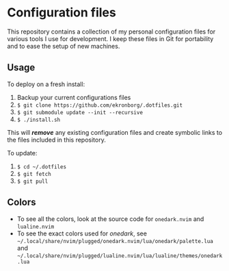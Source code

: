 # Configuration files

This repository contains a collection of my personal configuration files for various tools I use for development. I keep these files in  Git for portability and to ease the setup of new machines.

## Usage

To deploy on a fresh install:

1. Backup your current configurations files
2. `$ git clone https://github.com/ekronborg/.dotfiles.git`
3. `$ git submodule update --init --recursive`
4. `$ ./install.sh`

This will ***remove*** any existing configuration files and create symbolic links to the files included in this repository.

To update:

1. `$ cd ~/.dotfiles`
2. `$ git fetch`
3. `$ git pull`

## Colors
- To see all the colors, look at the source code for `onedark.nvim` and `lualine.nvim`
- To see the exact colors used for _onedark_, see `~/.local/share/nvim/plugged/onedark.nvim/lua/onedark/palette.lua` and
    `~/.local/share/nvim/plugged/lualine.nvim/lua/lualine/themes/onedark.lua`
